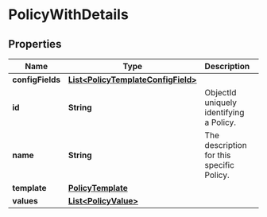 
# PolicyWithDetails

## Properties
Name | Type | Description | Notes
------------ | ------------- | ------------- | -------------
**configFields** | [**List&lt;PolicyTemplateConfigField&gt;**](PolicyTemplateConfigField.md) |  |  [optional]
**id** | **String** | ObjectId uniquely identifying a Policy. |  [optional]
**name** | **String** | The description for this specific Policy. |  [optional]
**template** | [**PolicyTemplate**](PolicyTemplate.md) |  |  [optional]
**values** | [**List&lt;PolicyValue&gt;**](PolicyValue.md) |  |  [optional]



